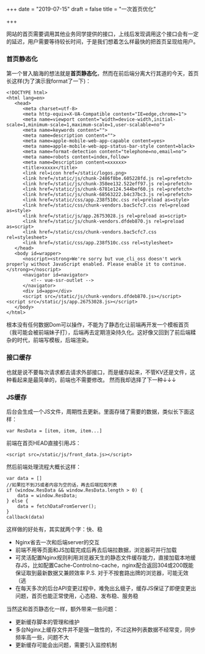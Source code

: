 +++
date = "2019-07-15"
draft = false
title = "一次首页优化"

+++

网站的首页需要调用其他业务同学提供的接口，上线后发现调用这个接口会有一定的延迟，用户需要等待较长时间，于是我们想着怎么样最快的把首页呈现给用户。

### 首页静态化
第一个冒入脑海的想法就是**首页静态化**，然而在前后端分离大行其道的今天，首页长这样(为了演示我format了一下)：
```
<!DOCTYPE html>
<html lang=en>
   <head>
      <meta charset=utf-8>
      <meta http-equiv=X-UA-Compatible content="IE=edge,chrome=1">
      <meta name=viewport content="width=device-width,initial-scale=1,minimum-scale=1,maximum-scale=1,user-scalable=no">
      <meta name=keywords content="">
      <meta name=description content="">
      <meta name=apple-mobile-web-app-capable content=yes>
      <meta name=apple-mobile-web-app-status-bar-style content=black>
      <meta name=format-detection content="telephone=no,email=no">
      <meta name=robots content=index,follow>
      <meta name=Description content=xxxxxx>
      <title>xxxxx</title>
      <link rel=icon href=/static/logos.png>
      <link href=/static/js/chunk-2486f8be.605228fd.js rel=prefetch>
      <link href=/static/js/chunk-358ee132.522eff97.js rel=prefetch>
      <link href=/static/js/chunk-6781e124.544bef60.js rel=prefetch>
      <link href=/static/js/chunk-68563222.b4c37bc3.js rel=prefetch>
      <link href=/static/css/app.238f510c.css rel=preload as=style>
      <link href=/static/css/chunk-vendors.bac5cfc7.css rel=preload as=style>
      <link href=/static/js/app.26753028.js rel=preload as=script>
      <link href=/static/js/chunk-vendors.dfdeb870.js rel=preload as=script>
      <link href=/static/css/chunk-vendors.bac5cfc7.css rel=stylesheet>
      <link href=/static/css/app.238f510c.css rel=stylesheet>
   </head>
   <body id=wrapper>
      <noscript><strong>We're sorry but vue_cli_oss doesn't work properly without JavaScript enabled. Please enable it to continue.</strong></noscript>
      <navigator id=navigator>
         <!-- vue-ssr-outlet -->
      </navigator>
      <div id=app></div>
      <script src=/static/js/chunk-vendors.dfdeb870.js></script><script src=/static/js/app.26753028.js></script>
   </body>
</html>
```
根本没有任何数据Dom可以操作，不能为了静态化让前端再开发一个模板首页（我可能会被前端妹子打），后端再去定期渲染持久化。这好像又回到了前后端糅杂的时代，前端写模板，后端渲染。

### 接口缓存

也就是说不要每次请求都去请求外部接口，而是缓存起来，不管KV还是文件，这种看起来是最简单的，前端也不需要修改。 然而我却选择了下一种↓↓↓

### JS缓存

后台会生成一个JS文件，周期性去更新。里面存储了需要的数据，类似长下面这样：
```
var ResData = [item, item, item...]
```
前端在首页HEAD直接引用JS：
```
<script src=/static/js/front_data.js></script>
```
然后前端处理流程大概长这样：
```
var data = []
//如果拉不到JS或者内容为空的话，再去后端拉取列表
if (window.ResData && window.ResData.length > 0) {
    data = window.ResData;
} else {
    data = fetchDataFromServer();
}
callback(data)
```


这样做的好处有，其实就两个字：快、稳

* Nginx省去一次和后端server的交互
* 前端不用等页面和JS加载完成后再去后端拉数据，浏览器可并行加载
* 可灵活配置Nginx规则利用浏览器天生的静态文件缓存能力，直接加载本地缓存JS，比如配置Cache-Control:no-cache，nginx配合返回304或200既能保证取到最新数据又兼顾效率  P.S. 对于不按套路出牌的浏览器，可能无效（逃
* 在每天多次的后台API变更过程中，难免出幺蛾子，缓存JS保证了即便变更出问题，首页也能正常使用，心态稳、发布稳、服务稳

当然这和首页静态化一样，额外带来一些问题：

* 更新缓存脚本的管理和维护
* 多台Nginx上缓存文件并不是强一致性的，不过这种列表数据不经常变，同步频率高一些，问题不大
* 更新缓存可能会出问题，需要引入监控机制


